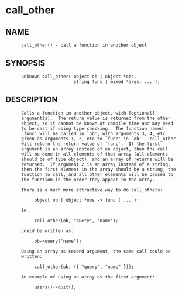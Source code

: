 # call_other
## NAME
          call_other() - call a function in another object

## SYNOPSIS
          unknown call_other( object ob | object *obs,
                              string func | mixed *args, ... );

## DESCRIPTION
          Calls a function in another object, with [optional]
          argument(s).  The return value is returned from the other
          object, so it cannot be known at compile time and may need
          to be cast if using type checking.  The function named
          `func' will be called in `ob', with arguments 3, 4, etc
          given as arguments 1, 2, etc to `func' in `ob'.  call_other
          will return the return value of `func'.  If the first
          argument is an array instead of an object, then the call
          will be done in all elements of that array (all elements
          should be of type object), and an array of returns will be
          returned.  If argument 2 is an array instead of a string,
          then the first element in the array should be a string, the
          function to call, and all other elements will be passed to
          the function in the order they appear in the array.

          There is a much more attractive way to do call_others:

               object ob | object *obs -> func ( ... );

          ie,

               call_other(ob, "query", "name");

          could be written as:

               ob->query("name");

          Using an array as second argument, the same call could be
          written:

               call_other(ob, ({ "query", "name" }));

          An example of using an array as the first argument:

               users()->quit();
